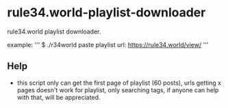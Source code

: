 # rule34.world-playlist-downloader
rule34.world playlist downloader.

example:
'''
$ ./r34world
paste playlist url:
https://rule34.world/view/<ID>
'''

## Help
- this script only can get the first page of playlist (60 posts), urls getting x pages doesn't work for playlist, only searching tags, if anyone can help with that, will be appreciated.
